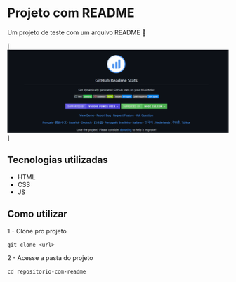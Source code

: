 # Projeto com README
Um projeto de teste com um arquivo README 🚀

[<img src="./tela.gif" alt="gif da tela inicial do projeto xyz">] 

## Tecnologias utilizadas
- HTML
- CSS
- JS

## Como utilizar

1 - Clone pro projeto
```
git clone <url>
```
2 - Acesse a pasta do projeto
```
cd repositorio-com-readme
